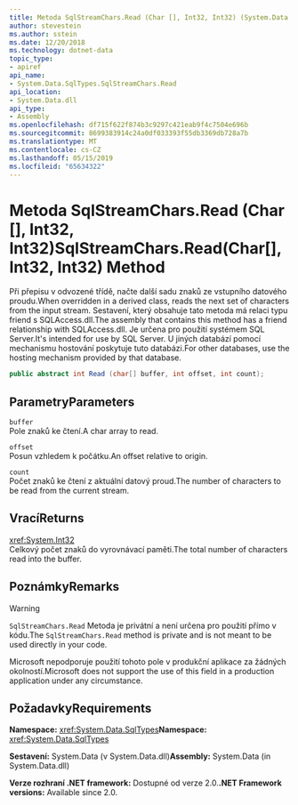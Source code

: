 ```yaml
---
title: Metoda SqlStreamChars.Read (Char [], Int32, Int32) (System.Data.SqlTypes)
author: stevestein
ms.author: sstein
ms.date: 12/20/2018
ms.technology: dotnet-data
topic_type:
- apiref
api_name:
- System.Data.SqlTypes.SqlStreamChars.Read
api_location:
- System.Data.dll
api_type:
- Assembly
ms.openlocfilehash: df715f622f874b3c9297c421eab9f4c7504e696b
ms.sourcegitcommit: 8699383914c24a0df033393f55db3369db728a7b
ms.translationtype: MT
ms.contentlocale: cs-CZ
ms.lasthandoff: 05/15/2019
ms.locfileid: "65634322"
---
```

# <a name="sqlstreamcharsreadchar-int32-int32-method"></a><span data-ttu-id="3c033-102">Metoda SqlStreamChars.Read (Char [], Int32, Int32)</span><span class="sxs-lookup"><span data-stu-id="3c033-102">SqlStreamChars.Read(Char[], Int32, Int32) Method</span></span>

<span data-ttu-id="3c033-103">Při přepisu v odvozené třídě, načte další sadu znaků ze vstupního datového proudu.</span><span class="sxs-lookup"><span data-stu-id="3c033-103">When overridden in a derived class, reads the next set of characters from the input stream.</span></span> <span data-ttu-id="3c033-104">Sestavení, který obsahuje tato metoda má relaci typu friend s SQLAccess.dll.</span><span class="sxs-lookup"><span data-stu-id="3c033-104">The assembly that contains this method has a friend relationship with SQLAccess.dll.</span></span> <span data-ttu-id="3c033-105">Je určena pro použití systémem SQL Server.</span><span class="sxs-lookup"><span data-stu-id="3c033-105">It's intended for use by SQL Server.</span></span> <span data-ttu-id="3c033-106">U jiných databází pomocí mechanismu hostování poskytuje tuto databázi.</span><span class="sxs-lookup"><span data-stu-id="3c033-106">For other databases, use the hosting mechanism provided by that database.</span></span>

```csharp
public abstract int Read (char[] buffer, int offset, int count);
```

## <a name="parameters"></a><span data-ttu-id="3c033-107">Parametry</span><span class="sxs-lookup"><span data-stu-id="3c033-107">Parameters</span></span>

`buffer`\
<span data-ttu-id="3c033-108">Pole znaků ke čtení.</span><span class="sxs-lookup"><span data-stu-id="3c033-108">A char array to read.</span></span>

`offset`\
<span data-ttu-id="3c033-109">Posun vzhledem k počátku.</span><span class="sxs-lookup"><span data-stu-id="3c033-109">An offset relative to origin.</span></span>

`count`\
<span data-ttu-id="3c033-110">Počet znaků ke čtení z aktuální datový proud.</span><span class="sxs-lookup"><span data-stu-id="3c033-110">The number of characters to be read from the current stream.</span></span>

## <a name="returns"></a><span data-ttu-id="3c033-111">Vrací</span><span class="sxs-lookup"><span data-stu-id="3c033-111">Returns</span></span>

<xref:System.Int32>\
<span data-ttu-id="3c033-112">Celkový počet znaků do vyrovnávací paměti.</span><span class="sxs-lookup"><span data-stu-id="3c033-112">The total number of characters read into the buffer.</span></span>

## <a name="remarks"></a><span data-ttu-id="3c033-113">Poznámky</span><span class="sxs-lookup"><span data-stu-id="3c033-113">Remarks</span></span>

> [!WARNING]
> <span data-ttu-id="3c033-114">`SqlStreamChars.Read` Metoda je privátní a není určena pro použití přímo v kódu.</span><span class="sxs-lookup"><span data-stu-id="3c033-114">The `SqlStreamChars.Read` method is private and is not meant to be used directly in your code.</span></span>
>
> <span data-ttu-id="3c033-115">Microsoft nepodporuje použití tohoto pole v produkční aplikace za žádných okolností.</span><span class="sxs-lookup"><span data-stu-id="3c033-115">Microsoft does not support the use of this field in a production application under any circumstance.</span></span>

## <a name="requirements"></a><span data-ttu-id="3c033-116">Požadavky</span><span class="sxs-lookup"><span data-stu-id="3c033-116">Requirements</span></span>

<span data-ttu-id="3c033-117">**Namespace:** <xref:System.Data.SqlTypes></span><span class="sxs-lookup"><span data-stu-id="3c033-117">**Namespace:** <xref:System.Data.SqlTypes></span></span>

<span data-ttu-id="3c033-118">**Sestavení:** System.Data (v System.Data.dll)</span><span class="sxs-lookup"><span data-stu-id="3c033-118">**Assembly:** System.Data (in System.Data.dll)</span></span>

<span data-ttu-id="3c033-119">**Verze rozhraní .NET framework:** Dostupné od verze 2.0.</span><span class="sxs-lookup"><span data-stu-id="3c033-119">**.NET Framework versions:** Available since 2.0.</span></span>
